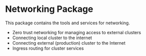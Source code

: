 # Networking Package

This package contains the tools and services for networking.

- Zero trust networking for managing access to external clusters
- Connecting local cluster to the internet
- Connecting external (production) cluster to the Internet
- Ingress routing for cluster services


